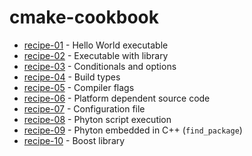 # cmake-cookbook

- [recipe-01](https://github.com/marcopacini/cmake-cookbook/tree/master/recipe-01) - Hello World executable
- [recipe-02](https://github.com/marcopacini/cmake-cookbook/tree/master/recipe-02) - Executable with library
- [recipe-03](https://github.com/marcopacini/cmake-cookbook/tree/master/recipe-03) - Conditionals and options
- [recipe-04](https://github.com/marcopacini/cmake-cookbook/tree/master/recipe-04) - Build types
- [recipe-05](https://github.com/marcopacini/cmake-cookbook/tree/master/recipe-05) - Compiler flags
- [recipe-06](https://github.com/marcopacini/cmake-cookbook/tree/master/recipe-06) - Platform dependent source code
- [recipe-07](https://github.com/marcopacini/cmake-cookbook/tree/master/recipe-07) - Configuration file
- [recipe-08](https://github.com/marcopacini/cmake-cookbook/tree/master/recipe-08) - Phyton script execution
- [recipe-09](https://github.com/marcopacini/cmake-cookbook/tree/master/recipe-09) - Phyton embedded in C++ (`find_package`)
- [recipe-10](https://github.com/marcopacini/cmake-cookbook/tree/master/recipe-10) - Boost library